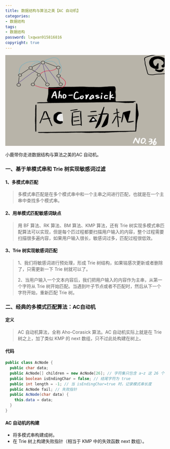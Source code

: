 ```yaml
---
title: 数据结构与算法之美【AC 自动机】
categories:
- 数据结构
tags:
- 数据结构
password: lxqwan915816816
copyright: true
---
```


![](/images/ac自动机.png)

小鹿带你走进数据结构与算法之美的AC 自动机。

<!--more-->



### 一、基于单模式串和 Trie 树实现敏感词过滤

#### 1、多模式串匹配

> 多模式串匹配是在多个模式串中和一个主串之间进行匹配，也就是在一个主串中查找多个模式串。



#### 2、用单模式匹配敏感词缺点

> 用 BF 算法、RK 算法、BM 算法、KMP 算法，还有 Trie 树实现多模式串匹配算法可以实现，但是每个匹过程都要扫描用户输入的内容，整个过程需要扫描很多遍内容，如果用户输入很长，敏感词过多，匹配过程很低效。



#### 3、Trie 树实现敏感词匹配

> 1、我们将敏感词进行预处理，形成 Trie 树结构，如果铭感次更新或者删除了，只需更新一下 Trie 树就可以了。 
>
> 2、当用户输入一个文本内容后，我们把用户输入的内容作为主串，从第一个字符从 Trie 树开始匹配。当遇到叶子节点或者不匹配时，然后从下一个字符开始，重新匹配 Trie 树。



### 二、经典的多模式匹配算法：AC自动机

#### 定义

> AC 自动机算法，全称 Aho-Corasick 算法。AC 自动机实际上就是在 Trie 树之上，加了类似 KMP 的 next 数组，只不过此处构建在树上。



#### 代码

```java
public class AcNode {
  public char data; 
  public AcNode[] children = new AcNode[26]; // 字符集只包含 a~z 这 26 个字符
  public boolean isEndingChar = false; // 结尾字符为 true
  public int length = -1; // 当 isEndingChar=true 时，记录模式串长度
  public AcNode fail; // 失败指针
  public AcNode(char data) {
    this.data = data;
  }
}
```



#### AC 自动机的构建

- 将多模式串构建成树。
- 在 Trie 树上构建失败指针（相当于 KMP 中的失效函数 next 数组）。









